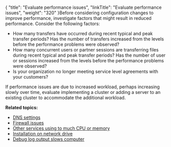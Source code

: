 {
    "title": "Evaluate performance issues",
    "linkTitle": "Evaluate performance issues",
    "weight": "320"
}Before considering configuration changes to improve performance, investigate factors that might result in reduced performance. Consider the following factors:

-   How many transfers have occurred during recent typical and peak transfer periods? Has the number of transfers increased from the levels before the performance problems were observed?
-   How many concurrent users or partner sessions are transferring files during recent typical and peak transfer periods? Has the number of user or sessions increased from the levels before the performance problems were observed?
-   Is your organization no longer meeting service level agreements with your customers?

If performance issues are due to increased workload, perhaps increasing slowly over time, evaluate implementing a cluster or adding a server to an existing cluster to accommodate the additional workload.

**Related topics:**

-   [DNS settings](../t_st_dns_settings)
-   [Firewall issues](../t_st_firewall_issues)
-   [Other services using to much CPU or memory](../t_st_other_services_using_to_much_cpu_memory)
-   [Installation on network drive](../t_st_installation_on_network_drive)
-   [Debug log output slows computer](../t_st_debug_log_output_slows_computer)
